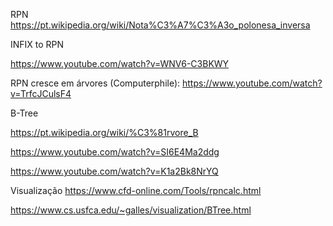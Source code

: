 RPN
https://pt.wikipedia.org/wiki/Nota%C3%A7%C3%A3o_polonesa_inversa


INFIX to RPN

https://www.youtube.com/watch?v=WNV6-C3BKWY


RPN cresce em árvores (Computerphile):
https://www.youtube.com/watch?v=TrfcJCulsF4

B-Tree

https://pt.wikipedia.org/wiki/%C3%81rvore_B

https://www.youtube.com/watch?v=SI6E4Ma2ddg

https://www.youtube.com/watch?v=K1a2Bk8NrYQ

Visualização
https://www.cfd-online.com/Tools/rpncalc.html

https://www.cs.usfca.edu/~galles/visualization/BTree.html


